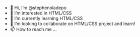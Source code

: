 - 👋 Hi, I’m @stephenoladepo
- 👀 I’m interested in HTML/CSS 
- 🌱 I’m currently learning HTML/CSS
- 💞️ I’m looking to collaborate on HTML/CSS project and learn!
- 📫 How to reach me ...

<!---
stephenoladepo/stephenoladepo is a ✨ special ✨ repository because its `README.md` (this file) appears on your GitHub profile.
You can click the Preview link to take a look at your changes.
--->
